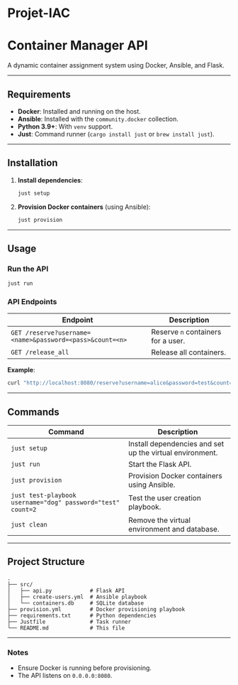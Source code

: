 # Projet-IAC

# Container Manager API

A dynamic container assignment system using Docker, Ansible, and Flask.

---

## **Requirements**
- **Docker**: Installed and running on the host.
- **Ansible**: Installed with the `community.docker` collection.
- **Python 3.9+**: With `venv` support.
- **Just**: Command runner (`cargo install just` or `brew install just`).

---

## **Installation**
1. **Install dependencies**:
   ```bash
   just setup
   ```

2. **Provision Docker containers** (using Ansible):
   ```bash
   just provision
   ```

---

## **Usage**
### **Run the API**
```bash
just run
```

### **API Endpoints**
| Endpoint | Description |
|----------|-------------|
| `GET /reserve?username=<name>&password=<pass>&count=<n>` | Reserve `n` containers for a user. |
| `GET /release_all` | Release all containers. |

**Example**:
```bash
curl "http://localhost:8080/reserve?username=alice&password=test&count=2"
```

---

## **Commands**
| Command | Description |
|---------|-------------|
| `just setup` | Install dependencies and set up the virtual environment. |
| `just run` | Start the Flask API. |
| `just provision` | Provision Docker containers using Ansible. |
| `just test-playbook username="dog" password="test" count=2` | Test the user creation playbook. |
| `just clean` | Remove the virtual environment and database. |

---

## **Project Structure**
```
.
├── src/
│   ├── api.py            # Flask API
│   ├── create-users.yml  # Ansible playbook
│   └── containers.db     # SQLite database
├── provision.yml         # Docker provisioning playbook
├── requirements.txt      # Python dependencies
├── Justfile              # Task runner
└── README.md             # This file
```

---
### **Notes**
- Ensure Docker is running before provisioning.
- The API listens on `0.0.0.0:8080`.

